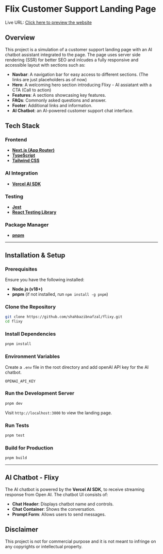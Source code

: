# Flix Customer Support Landing Page

Live URL: [Click here to preview the website](https://flixy-sk.vercel.app/)

## Overview

This project is a simulation of a customer support landing page with an AI chatbot assistant integrated to the page.
The page uses server side rendering (SSR) for better SEO and inlcudes a fully responsive and accessible layout with sections such as:

- **Navbar**: A navigation bar for easy access to different sections. (The links are just placeholders as of now)
- **Hero**: A welcoming hero section introducing Flixy - AI assiatant with a CTA (Call to action)
- **Features**: A sections showcasing key features.
- **FAQs**: Commonly asked questions and answer.
- **Footer**: Additional links and information.
- **AI Chatbot**: an AI-powered customer support chat interface.

## Tech Stack

### Frontend

- **[Next.js (App Router)](https://nextjs.org/docs)**
- **[TypeScript](https://www.typescriptlang.org/)**
- **[Tailwind CSS](https://tailwindcss.com/)**

### AI Integration

- **[Vercel AI SDK](https://sdk.vercel.ai/docs/introduction)**

### Testing

- **[Jest](https://jestjs.io/)**
- **[React Testing Library](https://testing-library.com/docs/react-testing-library/intro/)**

### Package Manager

- **[pnpm](https://pnpm.io/)**

---

## Installation & Setup

### Prerequisites

Ensure you have the following installed:

- **Node.js (v18+)**
- **pnpm** (if not installed, run `npm install -g pnpm`)

### Clone the Repository

```sh
git clone https://github.com/shahbazibnafzal/flixy.git
cd flixy
```

### Install Dependencies

```sh
pnpm install
```

### Environment Variables

Create a `.env` file in the root directory and add openAI API key for the AI chatbot.

```env
OPENAI_API_KEY
```

### Run the Development Server

```sh
pnpm dev
```

Visit `http://localhost:3000` to view the landing page.

### Run Tests

```sh
pnpm test
```

### Build for Production

```sh
pnpm build
```

---

## AI Chatbot - Flixy

The AI chatbot is powered by the **Vercel AI SDK**, to receive streaming response from Open AI. The chatbot UI consists of:

- **Chat Header**: Displays chatbot name and controls.
- **Chat Container**: Shows the conversation.
- **Prompt Form**: Allows users to send messages.

## Disclaimer

This project is not for commercial purpose and it is not meant to infringe on any copyrights or intellectual property.
